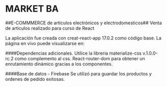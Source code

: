 
# MARKET BA
##E-COMMMERCE de articulos electrónicos y electrodomesticos##
Venta de articulos realizado para curso de React


La aplicación fue creada con creat-react-app 17.0.2 como código base. 
La página en vivo puede visualizarse en:

####Dependencias adicionales.
Utilice la libreria materialize-css v.1.0.0-rc.2 como complemento al css.
React-router-dom para obtener un enrutamiento dinámico gracias a los componentes.

####Base de datos - Firebase 
Se utilizó para guardar los productos y ordenes de pedido exitosas.
